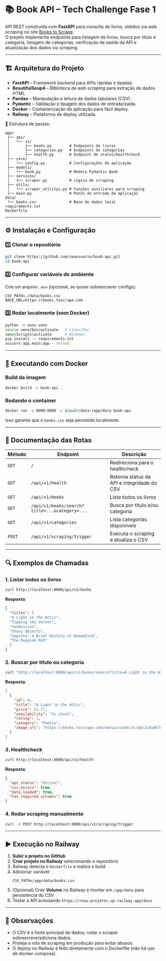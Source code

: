 # 📚 Book API – Tech Challenge Fase 1

API REST construída com **FastAPI** para consulta de livros, obtidos via *web scraping* no site [Books to Scrape](https://books.toscrape.com).  
O projeto implementa endpoints para listagem de livros, busca por título e categoria, listagem de categorias, verificação de saúde da API e atualização dos dados via scraping.

---

## 🏗 Arquitetura do Projeto

- **FastAPI** – Framework backend para APIs rápidas e tipadas.  
- **BeautifulSoup4** – Biblioteca de *web scraping* para extração de dados HTML.  
- **Pandas** – Manipulação e leitura de dados tabulares (CSV).  
- **Pydantic** – Validação e tipagem dos dados de entrada/saída.  
- **Docker** – Containerização da aplicação para fácil deploy.  
- **Railway** – Plataforma de deploy utilizada.

📂 Estrutura de pastas:
```
app/
 ├── api/
 │   └── v1/
 │       ├── books.py        # Endpoints de livros
 │       ├── categories.py   # Endpoints de categorias
 │       ├── health.py       # Endpoint de status/healthcheck
 ├── core/
 │   └── config.py           # Configurações da aplicação
 ├── models/
 │   └── book.py             # Modelo Pydantic Book
 ├── services/
 │   ├── scraper.py          # Lógica de scraping
 ├── utils/
 │   └── scraper_utilitys.py # Funções auxiliares para scraping
 ├── main.py                 # Ponto de entrada da aplicação
data/
 └── books.csv               # Base de dados local
requirements.txt
Dockerfile
```

---

## ⚙️ Instalação e Configuração

### 1️⃣ Clonar o repositório
```bash
git clone https://github.com/seuusuario/book-api.git
cd book-api
```

### 2️⃣ Configurar variáveis de ambiente
Crie um arquivo `.env` (opcional, se quiser sobrescrever configs):
```env
CSV_PATH=./data/books.csv
BASE_URL=https://books.toscrape.com
```

### 3️⃣ Rodar localmente (sem Docker)
```bash
python -m venv venv
source venv/bin/activate   # Linux/Mac
venv\Scripts\activate      # Windows
pip install -r requirements.txt
uvicorn app.main:app --reload
```

---

## 🐳 Executando com Docker

### Build da imagem
```bash
docker build -t book-api .
```

### Rodando o container
```bash
docker run -p 8000:8000 -v $(pwd)/data:/app/data book-api
```

Isso garante que o `books.csv` seja persistido localmente.

---

## 📖 Documentação das Rotas

| Método | Endpoint | Descrição |
|--------|----------|-----------|
| `GET` | `/` | Redireciona para o healthcheck |
| `GET` | `/api/v1/health` | Retorna status da API e integridade do CSV |
| `GET` | `/api/v1/books` | Lista todos os livros |
| `GET` | `/api/v1/books/search?title=...&category=...` | Busca por título e/ou categoria |
| `GET` | `/api/v1/categories` | Lista categorias disponíveis |
| `POST` | `/api/v1/scraping/trigger` | Executa o scraping e atualiza o CSV |

---

## 🔍 Exemplos de Chamadas

### 1. Listar todos os livros
```bash
curl http://localhost:8000/api/v1/books
```
**Resposta**:
```json
{
  "titles": [
  "A Light in the Attic",
  "Tipping the Velvet",
  "Soumission",
  "Sharp Objects",
  "Sapiens: A Brief History of Humankind",
  "The Requiem Red"
  ]
}
```

### 2. Buscar por título ou categoria
```bash
curl "http://localhost:8000/api/v1/books/search?title=A Light in the Attic"
```
**Resposta**:
```json
[
  {
    "id": 0,
    "title": "A Light in the Attic",
    "price": 51.77,
    "availability": "In stock",
    "rating": 3,
    "category": "Poetry",
    "image_url": "https://books.toscrape.com/media/cache/2c/da/2cdad67c44b002e7ead0cc35693c0e8b.jpg"
  }
]
```

### 3. Healthcheck
```bash
curl http://localhost:8000/api/v1/health
```
**Resposta**:
```json
{
  "api_status": "Online!",
  "csv_exists": true,
  "data_loaded": true,
  "has_required_columns": true
}
```

### 4. Rodar scraping manualmente
```bash
curl -X POST http://localhost:8000/api/v1/scraping/trigger
```

---

## ▶️ Execução no Railway

1. **Subir o projeto no GitHub**  
2. **Criar projeto no Railway** selecionando o repositório  
3. Railway detecta o `Dockerfile` e realiza o build  
4. Adicionar variável:
   ```
   CSV_PATH=/app/data/books.csv
   ```
5. (Opcional) Criar **Volume** no Railway e montar em `/app/data` para persistência do CSV  
6. Testar a API acessando `https://<seu-projeto>.up.railway.app/docs`

---

## 📌 Observações
- O CSV é a fonte principal de dados; rodar o scraper sobrescreve/adiciona dados.
- Proteja a rota de scraping em produção para evitar abusos.
- O deploy no Railway é feito diretamente com o Dockerfile (não há uso de docker-compose).
